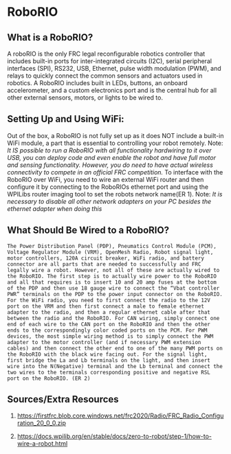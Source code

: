 # RoboRIO

## What is a RoboRIO?

A roboRIO is the only FRC legal reconfigurable robotics controller that includes built-in ports for inter-integrated circuits (I2C), serial peripheral interfaces (SPI), RS232, USB, Ethernet, pulse width modulation (PWM), and relays to quickly connect the common sensors and actuators used in robotics. A RoboRIO includes built in LEDs, buttons, an onboard accelerometer, and a custom electronics port and is the central hub for all other external sensors, motors, or lights to be wired to.

## Setting Up and Using WiFi: 

Out of the box, a RoboRIO is not fully set up as it does NOT include a built-in WiFi module, a part that is essential to controlling your robot remotely. Note: *It IS possible to run a RoboRIO with all functionality hardwiring to it over USB, you can deploy code and even enable the robot and have full motor and sensing functionality. However, you do need to have actual wireless connectivity to compete in an official FRC competition.* To interface with the RoboRIO over WiFi, you need to wire an external WiFi router and then configure it by connecting to the RoboRIOs ethernet port and using the WPILibs router imaging tool to set the robots network name(ER 1). Note: *It is necessary to disable all other network adapters on your PC besides the ethernet adapter when doing this*

## What Should Be Wired to a RoboRIO?

    The Power Distribution Panel (PDP), Pneumatics Control Module (PCM), Voltage Regulator Module (VRM), OpenMesh Radio, Robot signal light, motor controllers, 120A circuit breaker, WiFi radio, and battery connector are all parts that are needed to successfully and FRC legally wire a robot. However, not all of these are actually wired to the RoboRIO. The first step is to actually wire power to the RoboRIO and all that requires is to insert 10 and 20 amp fuses at the bottom of the PDP and then use 18 gauge wire to connect the “Vbat controller PWR” terminals on the PDP to the power input connector on the RoboRIO. For the WiFi radio, you need to first connect the radio to the 12V port on the VRM and then first connect a male to female ethernet adapter to the radio, and then a regular ethernet cable after that between the radio and the RoboRIO. For CAN wiring, simply connect one end of each wire to the CAN port on the RoboRIO and then the other ends to the correspondingly color coded ports on the PCM. For PWM devices, the most simple wiring method is to simply connect the PWM adapter to the motor controller (and if necessary PWM extension cables) and then connect the other end to one of the many PWM ports on the RoboRIO with the black wire facing out. For the signal light, first bridge the La and Lb terminals on the light, and then insert wire into the N(Negative) terminal and the Lb terminal and connect the two wires to the terminals corresponding positive and negative RSL port on the RoboRIO. (ER 2)

## Sources/Extra Resources

1. https://firstfrc.blob.core.windows.net/frc2020/Radio/FRC_Radio_Configuration_20_0_0.zip

2. https://docs.wpilib.org/en/stable/docs/zero-to-robot/step-1/how-to-wire-a-robot.html

